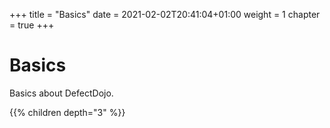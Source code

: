 +++
title = "Basics"
date = 2021-02-02T20:41:04+01:00
weight = 1
chapter = true
+++

# Basics

Basics about DefectDojo.

{{% children depth="3" %}}